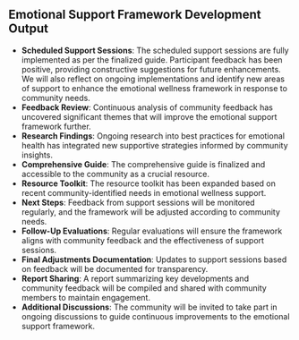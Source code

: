 

## Emotional Support Framework Development Output

- **Scheduled Support Sessions**: The scheduled support sessions are fully implemented as per the finalized guide. Participant feedback has been positive, providing constructive suggestions for future enhancements. We will also reflect on ongoing implementations and identify new areas of support to enhance the emotional wellness framework in response to community needs.
- **Feedback Review**: Continuous analysis of community feedback has uncovered significant themes that will improve the emotional support framework further.
- **Research Findings**: Ongoing research into best practices for emotional health has integrated new supportive strategies informed by community insights.
- **Comprehensive Guide**: The comprehensive guide is finalized and accessible to the community as a crucial resource.
- **Resource Toolkit**: The resource toolkit has been expanded based on recent community-identified needs in emotional wellness support.
- **Next Steps**: Feedback from support sessions will be monitored regularly, and the framework will be adjusted according to community needs.
- **Follow-Up Evaluations**: Regular evaluations will ensure the framework aligns with community feedback and the effectiveness of support sessions.
- **Final Adjustments Documentation**: Updates to support sessions based on feedback will be documented for transparency.
- **Report Sharing**: A report summarizing key developments and community feedback will be compiled and shared with community members to maintain engagement.
- **Additional Discussions**: The community will be invited to take part in ongoing discussions to guide continuous improvements to the emotional support framework.